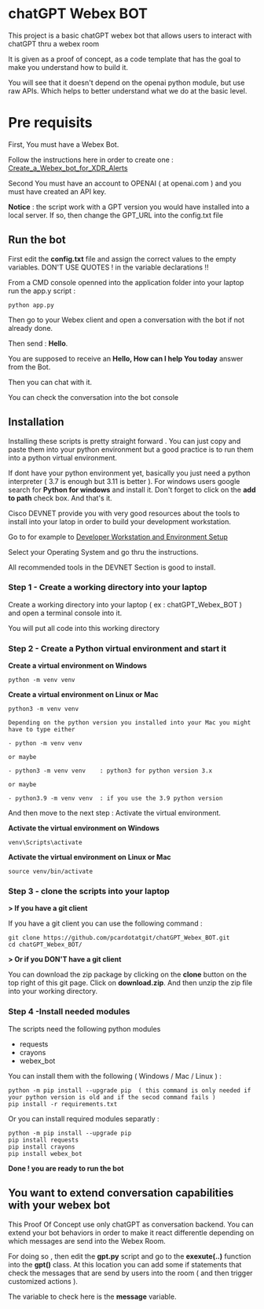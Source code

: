 # chatGPT Webex BOT 

This project is a basic chatGPT webex bot that allows users to interact with chatGPT thru a webex room

It is given as a proof of concept, as a code template that has the goal to make you understand how to build it.

You will see that it doesn't depend on the openai python module, but use raw APIs. Which helps to better understand what we do at the basic level.

# Pre requisits

First, You must have a Webex Bot.

Follow the instructions here in order to create one : [Create_a_Webex_bot_for_XDR_Alerts](https://github.com/pcardotatgit/Create_a_Webex_bot_for_XDR_Alerts)

Second You must have an account to OPENAI ( at openai.com ) and you must have created an API key.

**Notice** : the script work with a GPT version you would have installed into a local server. If so, then change the GPT_URL into the config.txt file

## Run the bot

First edit the **config.txt** file and assign the correct values to the empty variables.  DON'T USE QUOTES ! in the variable declarations !!

From a CMD console openned into the application folder into your laptop run the app.y script :

    python app.py

Then go to your Webex client and open a conversation with the bot if not already done.

Then send : **Hello**.

You are supposed to receive an **Hello, How can I help You today** answer from the Bot.

Then you can chat with it.

You can check the conversation into the bot console


## Installation

Installing these scripts is pretty straight forward . You can just copy  and paste them into your python environment but a good practice is to run them into a python virtual environment.

If dont have your python environment yet, basically you just need a python interpreter ( 3.7 is enough but 3.11 is better ). For windows users google search for **Python for windows** and install it. Don't forget to click on the **add to path** check box. And that's it.

Cisco DEVNET provide you with very good resources about the tools to install into your latop in order to build your development workstation.

Go to for example to [ Developer Workstation and Environment Setup ](https://developer.cisco.com/learning/tracks/devnet-express-security-v1-1/dev-setup/)

Select your Operating System and go thru the instructions.

All recommended tools in the DEVNET Section is good to install.

### Step 1 - Create a working directory into your laptop

Create a working directory into your laptop ( ex : chatGPT_Webex_BOT ) and open a terminal console into it. 

You will put all code into this working directory

### Step 2 - Create a Python virtual environment and start it

**Create a virtual environment on Windows**

	python -m venv venv 
    
**Create a virtual environment on Linux or Mac**

	python3 -m venv venv

    Depending on the python version you installed into your Mac you might have to type either 

    - python -m venv venv

    or maybe

    - python3 -m venv venv    : python3 for python version 3.x  

    or maybe 

    - python3.9 -m venv venv  : if you use the 3.9 python version

And then move to the next step : Activate the virtual environment.

**Activate the virtual environment on Windows**

	venv\Scripts\activate
    
**Activate the virtual environment on Linux or Mac**

	source venv/bin/activate    

### Step 3 - clone the scripts into your laptop

**> If you have a git client** 

If you have a git client you can use the following command :

	git clone https://github.com/pcardotatgit/chatGPT_Webex_BOT.git
	cd chatGPT_Webex_BOT/

**> Or if you DON'T have a git client** 

You can download the zip package by clicking on the **clone** button on the top right of this git page. Click on **download.zip**. And then unzip the zip file into your working directory. 

### Step 4 -Install needed modules

The scripts need the following python modules

- requests
- crayons
- webex_bot

You can install them with the following  ( Windows / Mac / Linux ) :
	
	python -m pip install --upgrade pip  ( this command is only needed if your python version is old and if the secod command fails )
	pip install -r requirements.txt

Or you can install required modules separatly :
	
	python -m pip install --upgrade pip
	pip install requests
	pip install crayons
	pip install webex_bot

**Done ! you are ready to run the bot**

## You want to extend conversation capabilities with your webex bot

This Proof Of Concept use only chatGPT as conversation backend.   You can extend your bot behaviors in order to make it react differentle depending on which messages are send into the Webex Room.

For doing so , then edit the **gpt.py** script and go to the **exexute(..)** function into the **gpt()** class. At this location you can add some if statements that check the messages that are send by users into the room ( and then trigger customized actions ).

The variable to check here is the **message** variable. 